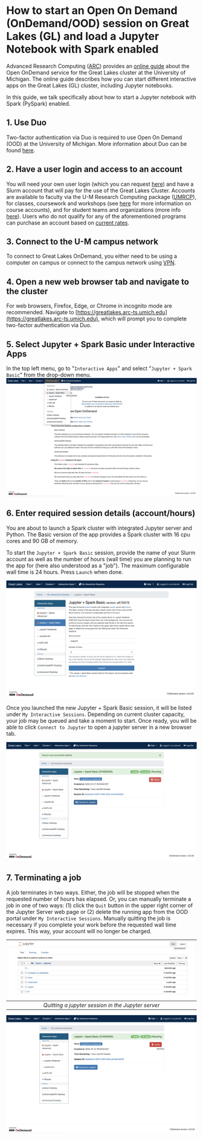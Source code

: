 
# How to start an Open On Demand (OnDemand/OOD) session on Great Lakes (GL) and load a Jupyter Notebook with Spark enabled

Advanced Research Computing ([ARC](https://arc.umich.edu/))  provides an [online guide](https://arc.umich.edu/open-ondemand/) about the Open OnDemand service for the Great Lakes cluster at the University of Michigan. The online guide describes how you can start different interactive apps on the Great Lakes (GL) cluster, including Jupyter notebooks.

In this guide, we talk specifically about how to start a Jupyter notebook with Spark (PySpark) enabled.

## 1. Use Duo
Two-factor authentication via Duo is required to use Open On Demand (OOD) at the University of Michigan. More information about Duo can be found [here](https://safecomputing.umich.edu/two-factor-authentication).

## 2. Have a user login and access to an account
You will need your own user login (which you can request [here](https://arc.umich.edu/login-request)) and have a Slurm account that will pay for the use of the Great Lakes Cluster. Accounts are available to faculty via the U-M Research Computing package ([UMRCP](https://arc.umich.edu/umrcp/)),  for classes, coursework and workshops (see [here](https://arc.umich.edu/greatlakes/course-accounts/) for more information on course accounts), and for student teams and organizations (more info [here](https://arc.umich.edu/greatlakes/studentteams/)). Users who do not qualify for any of the aforementioned programs can purchase an account based on  [current rates](https://arc.umich.edu/greatlakes/rates/).

## 3. Connect to the U-M campus network
To connect to Great Lakes OnDemand, you either need to be using a computer on campus or connect to the campus network using [VPN](https://its.umich.edu/enterprise/wifi-networks/vpn/getting-started).

## 4. Open a new web browser tab and navigate to the cluster
For web browsers, Firefox, Edge, or Chrome in incognito mode are recommended. Navigate to [https://greatlakes.arc-ts.umich.edu](https://greatlakes.arc-ts.umich.edu), which will prompt you to complete two-factor authentication via Duo.


## 5. Select Jupyter + Spark Basic under Interactive Apps
In the top left menu, go to "```Interactive Apps```" and select "```Jupyter + Spark Basic```" from the drop-down menu.
![Starting a Jupyter + Spark Basic session](starting-jupyter-spark-basic.png)

## 6. Enter required session details (account/hours)
You are  about to launch a Spark cluster with integrated Jupyter server and Python. The Basic version of the app provides a Spark cluster with 16 cpu cores and 90 GB of memory. 

To start the ```Jupyter + Spark Basic``` session, provide the  name of your Slurm account as well as the number of hours (wall time) you are planning to run the app for (here also understood as a "job"). The maximum configurable wall time is 24 hours. Press ```Launch``` when done.

![Entering job details for a Jupyter + Spark Basic session](entering-job-details.png)

Once you launched the new Jupyter + Spark Basic session, it will be listed under ```My Interactive Sessions```. Depending on current cluster capacity, your job may be queued and take a moment to start. Once ready, you will be able to click ```Connect to Jupyter``` to open a jupyter server in a new browser tab.

![Connecting to the jupyter server](connecting-to-jupyter.png)

##  7. Terminating a job
A job terminates in two ways. Either, the job will be stopped when the requested number of hours has elapsed. Or, you can manually terminate a job in one of two ways: (1) click the ```Quit``` button in the upper right corner of the Jupyter Server web page or (2) delete the running app from the OOD portal under ```My Interactive Sessions```.  Manually quitting the job is necessary if you complete your work before the requested wall time expires. This way,  your account will no longer be charged.


| ![Quitting a jupyter session in the Jupyter server](quitting-jupyter-session.png) | 
|:--:| 
| *Quitting a jupyter session in the Jupyter server* |

![Deleting a jupyter session in `My interactive sessions'](deleting-jupyter-sessions.png)
